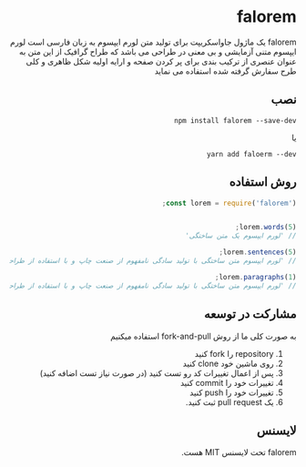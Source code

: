 <div dir="rtl">

<h1>falorem</h1>

<p>
falorem یک ماژول جاواسکریپت برای تولید متن لورم ایپسوم به زبان فارسی است
لورم ایپسوم متنی آزمایشی و بی معنی در طراحی می باشد که طراح گرافیک از این متن به عنوان عنصری از ترکیب بندی برای پر کردن صفحه و ارایه اولیه شکل ظاهری و کلی طرح سفارش گرفته شده استفاده می نماید
</p>

<h2>
نصب
</h2>

`npm install falorem --save-dev`

یا

`yarn add faloerm --dev`

<h2>
روش استفاده
</h2>

```javascript
const lorem = require('falorem');


lorem.words(5);
// 'لورم ایپسوم یک متن ساختگی'

lorem.sentences(5);
// 'لورم ایپسوم متن ساختگی با تولید سادگی نامفهوم از صنعت چاپ و با استفاده از طراحان گرافیک است.'

lorem.paragraphs(1);
// 'لورم ایپسوم متن ساختگی با تولید سادگی نامفهوم از صنعت چاپ و با استفاده از طراحان گرافیک است. چاپگرها و متون بلکه روزنامه و مجله در ستون و سطرآنچنان که لازم است و برای شرایط فعلی تکنولوژی مورد نیاز و کاربردهای متنوع با هدف بهبود ابزارهای کاربردی می باشد. کتابهای زیادی در شصت و سه درصد گذشته، حال و آینده شناخت فراوان جامعه و متخصصان را می طلبد تا با نرم افزارها شناخت بیشتری را برای طراحان رایانه ای علی الخصوص طراحان خلاقی و فرهنگ پیشرو در زبان فارسی ایجاد کرد. در این صورت می توان امید داشت که تمام و دشواری موجود در ارائه راهکارها و شرایط سخت تایپ به پایان رسد و زمان مورد نیاز شامل حروفچینی دستاوردهای اصلی و جوابگوی سوالات پیوسته اهل دنیای موجود طراحی اساسا مورد استفاده قرار گیرد'

```

<h2>مشارکت در توسعه</h2>

<p>به صورت کلی ما از روش fork-and-pull استفاده میکنیم</p>

<ol>
  <li>repository را fork کنید</li>
  <li>روی ماشین خود clone کنید</li>
  <li>پس از اعمال تغییرات کد رو تست کنید (در صورت نیاز تست اضافه کنید)</li>
  <li>تغییرات خود را commit کنید</li>
  <li>تغییرات خود را push کنید</li>
  <li>یک pull request ثبت کنید.</li>
</ol>

<h2>لایسنس</h2>

<p>
falorem تحت لایسنس MIT هست.
</p>
</div>
